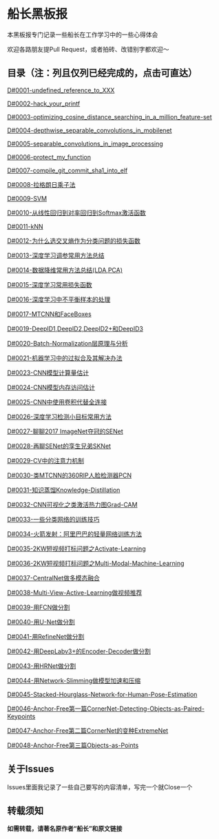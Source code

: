 # 船长黑板报

本黑板报专门记录一些船长在工作学习中的一些心得体会

欢迎各路朋友提Pull Request，或者拍砖、改错别字都欢迎～

## 目录（注：列且仅列已经完成的，点击可直达）

[D#0001-undefined_reference_to_XXX](https://github.com/Captain1986/CaptainBlackboard/blob/master/D%230001-undefined_reference_to_XXX/D%230001.md)

[D#0002-hack_your_printf](https://github.com/Captain1986/CaptainBlackboard/blob/master/D%230002-hack_your_printf/D%230002.md)

[D#0003-optimizing_cosine_distance_searching_in_a_million_feature-set](https://github.com/Captain1986/CaptainBlackboard/blob/master/D%230003-optimizing_cosine_distance_searching_in_a_million_feature-set/D%230003.md)

[D#0004-depthwise_separable_convolutions_in_mobilenet](https://github.com/Captain1986/CaptainBlackboard/blob/master/D%230004-depthwise_separable_convolutions_in_mobilenet/D%230004.md)

[D#0005-separable_convolutions_in_image_processing](https://github.com/Captain1986/CaptainBlackboard/blob/master/D%230005-separable_convolutions_in_image_processing/D%230005.md)

[D#0006-protect_my_function](https://github.com/Captain1986/CaptainBlackboard/blob/master/D%230006-protect_my_function/D%230006.md)

[D#0007-compile_git_commit_sha1_into_elf](https://github.com/Captain1986/CaptainBlackboard/blob/master/D%230007-compile_git_commit_sha1_into_elf/D%230007.md)

[D#0008-拉格朗日乘子法](https://github.com/Captain1986/CaptainBlackboard/blob/master/D%230008-%E6%8B%89%E6%A0%BC%E6%9C%97%E6%97%A5%E4%B9%98%E5%AD%90%E6%B3%95/D%230008.md)

[D#0009-SVM](https://github.com/Captain1986/CaptainBlackboard/blob/master/D%230009-SVM/D%230009.md)

[D#0010-从线性回归到对率回归到Softmax激活函数](https://github.com/Captain1986/CaptainBlackboard/blob/master/D%230010-%E4%BB%8E%E7%BA%BF%E6%80%A7%E5%9B%9E%E5%BD%92%E5%88%B0%E5%AF%B9%E7%8E%87%E5%9B%9E%E5%BD%92%E5%88%B0Softmax%E6%BF%80%E6%B4%BB%E5%87%BD%E6%95%B0/D%230010.md)

[D#0011-kNN](https://github.com/Captain1986/CaptainBlackboard/blob/master/D%230011-kNN/D%230011.md)

[D#0012-为什么选交叉熵作为分类问题的损失函数](https://github.com/Captain1986/CaptainBlackboard/blob/master/D%230012-%E4%B8%BA%E4%BB%80%E4%B9%88%E9%80%89%E4%BA%A4%E5%8F%89%E7%86%B5%E4%BD%9C%E4%B8%BA%E5%88%86%E7%B1%BB%E9%97%AE%E9%A2%98%E7%9A%84%E6%8D%9F%E5%A4%B1%E5%87%BD%E6%95%B0/D%230012.md)

[D#0013-深度学习调参常用方法总结](https://github.com/Captain1986/CaptainBlackboard/blob/master/D%230013-%E6%B7%B1%E5%BA%A6%E5%AD%A6%E4%B9%A0%E8%B0%83%E5%8F%82%E5%B8%B8%E7%94%A8%E6%96%B9%E6%B3%95%E6%80%BB%E7%BB%93/D%230013.md)

[D#0014-数据降维常用方法总结(LDA,PCA)](https://github.com/Captain1986/CaptainBlackboard/blob/master/D%230014-%E6%95%B0%E6%8D%AE%E9%99%8D%E7%BB%B4%E5%B8%B8%E7%94%A8%E6%96%B9%E6%B3%95%E6%80%BB%E7%BB%93(LDA%2CPCA)/D%230014.md)

[D#0015-深度学习常用损失函数](https://github.com/Captain1986/CaptainBlackboard/blob/master/D%230015-%E6%B7%B1%E5%BA%A6%E5%AD%A6%E4%B9%A0%E5%B8%B8%E7%94%A8%E6%8D%9F%E5%A4%B1%E5%87%BD%E6%95%B0/D%230015.md)

[D#0016-深度学习中不平衡样本的处理](https://github.com/Captain1986/CaptainBlackboard/blob/master/D%230016-%E6%B7%B1%E5%BA%A6%E5%AD%A6%E4%B9%A0%E4%B8%AD%E4%B8%8D%E5%B9%B3%E8%A1%A1%E6%A0%B7%E6%9C%AC%E7%9A%84%E5%A4%84%E7%90%86/D%230016.md)

[D#0017-MTCNN和FaceBoxes](https://github.com/Captain1986/CaptainBlackboard/blob/master/D%230017-MTCNN%E5%92%8CFaceBoxes/D%230017.md)

[D#0019-DeepID1,DeepID2,DeepID2+和DeepID3](https://github.com/Captain1986/CaptainBlackboard/blob/master/D%230019-DeepID1%2CDeepID2%2CDeepID2%2B%E5%92%8CDeepID3/D%230019.md)

[D#0020-Batch-Normalization层原理与分析](https://github.com/Captain1986/CaptainBlackboard/blob/master/D%230020-Batch-Normalization%E5%B1%82%E5%8E%9F%E7%90%86%E4%B8%8E%E5%88%86%E6%9E%90/D%230020.md)

[D#0021-机器学习中的过拟合及其解决办法](https://github.com/Captain1986/CaptainBlackboard/blob/master/D%230021-%E6%9C%BA%E5%99%A8%E5%AD%A6%E4%B9%A0%E4%B8%AD%E7%9A%84%E8%BF%87%E6%8B%9F%E5%90%88%E5%8F%8A%E5%85%B6%E8%A7%A3%E5%86%B3%E5%8A%9E%E6%B3%95/D%230021.md)

[D#0023-CNN模型计算量估计](https://github.com/Captain1986/CaptainBlackboard/blob/master/D%230023-CNN%E6%A8%A1%E5%9E%8B%E8%AE%A1%E7%AE%97%E9%87%8F%E4%BC%B0%E8%AE%A1/D%230023.md)

[D#0024-CNN模型内存访问估计](https://github.com/Captain1986/CaptainBlackboard/blob/master/D%230024-CNN%E6%A8%A1%E5%9E%8B%E5%86%85%E5%AD%98%E8%AE%BF%E9%97%AE%E4%BC%B0%E8%AE%A1/D%230024.md)

[D#0025-CNN中使用卷积代替全连接](https://github.com/Captain1986/CaptainBlackboard/blob/master/D%230025-CNN%E4%B8%AD%E4%BD%BF%E7%94%A8%E5%8D%B7%E7%A7%AF%E4%BB%A3%E6%9B%BF%E5%85%A8%E8%BF%9E%E6%8E%A5/D%230025.md)

[D#0026-深度学习检测小目标常用方法](https://github.com/Captain1986/CaptainBlackboard/blob/master/D%230026-%E6%B7%B1%E5%BA%A6%E5%AD%A6%E4%B9%A0%E6%A3%80%E6%B5%8B%E5%B0%8F%E7%9B%AE%E6%A0%87%E5%B8%B8%E7%94%A8%E6%96%B9%E6%B3%95/D%230026.md)

[D#0027-聊聊2017 ImageNet夺冠的SENet](https://github.com/Captain1986/CaptainBlackboard/blob/master/D%230027-%E8%81%8A%E8%81%8A2017%20ImageNet%E5%A4%BA%E5%86%A0%E7%9A%84SENet/D%230027.md)

[D#0028-再聊SENet的孪生兄弟SKNet](https://github.com/Captain1986/CaptainBlackboard/blob/master/D%230028-%E5%86%8D%E8%81%8ASENet%E7%9A%84%E5%AD%AA%E7%94%9F%E5%85%84%E5%BC%9FSKNet/D%230028.md)

[D#0029-CV中的注意力机制](https://github.com/Captain1986/CaptainBlackboard/blob/master/D%230029-CV%E4%B8%AD%E7%9A%84%E6%B3%A8%E6%84%8F%E5%8A%9B%E6%9C%BA%E5%88%B6/D%230029.md)

[D#0030-类MTCNN的360RIP人脸检测器PCN](https://github.com/Captain1986/CaptainBlackboard/blob/master/D%230030-%E7%B1%BBMTCNN%E7%9A%84360RIP%E4%BA%BA%E8%84%B8%E6%A3%80%E6%B5%8B%E5%99%A8PCN/D%230030.md)

[D#0031-知识蒸馏Knowledge-Distillation](https://github.com/Captain1986/CaptainBlackboard/blob/master/D%230031-%E7%9F%A5%E8%AF%86%E8%92%B8%E9%A6%8FKnowledge-Distillation/D%230031.md)

[D#0032-CNN可视化之类激活热力图Grad-CAM](https://github.com/Captain1986/CaptainBlackboard/blob/master/D%230032-CNN%E5%8F%AF%E8%A7%86%E5%8C%96%E4%B9%8B%E7%B1%BB%E6%BF%80%E6%B4%BB%E7%83%AD%E5%8A%9B%E5%9B%BEGrad-CAM/D%230032.md)

[D#0033-一些分类网络的训练技巧](https://github.com/Captain1986/CaptainBlackboard/blob/master/D%230033-%E4%B8%80%E4%BA%9B%E5%88%86%E7%B1%BB%E7%BD%91%E7%BB%9C%E7%9A%84%E8%AE%AD%E7%BB%83%E6%8A%80%E5%B7%A7/D%230033.md)

[D#0034-火箭发射：阿里巴巴的轻量网络训练方法](https://github.com/Captain1986/CaptainBlackboard/blob/master/D%230034-%E7%81%AB%E7%AE%AD%E5%8F%91%E5%B0%84%EF%BC%9A%E9%98%BF%E9%87%8C%E5%B7%B4%E5%B7%B4%E7%9A%84%E8%BD%BB%E9%87%8F%E7%BD%91%E7%BB%9C%E8%AE%AD%E7%BB%83%E6%96%B9%E6%B3%95/D%230034.md)

[D#0035-2KW短视频打标问题之Activate-Learning](https://github.com/Captain1986/CaptainBlackboard/blob/master/D%230035-2KW%E7%9F%AD%E8%A7%86%E9%A2%91%E6%89%93%E6%A0%87%E9%97%AE%E9%A2%98%E4%B9%8BActivate-Learning/D%230035.md)

[D#0036-2KW短视频打标问题之Multi-Modal-Machine-Learning](https://github.com/Captain1986/CaptainBlackboard/blob/master/D%230036-2KW%E7%9F%AD%E8%A7%86%E9%A2%91%E6%89%93%E6%A0%87%E9%97%AE%E9%A2%98%E4%B9%8BMulti-Modal-Machine-Learning/D%230036.md)

[D#0037-CentralNet做多模态融合](https://github.com/Captain1986/CaptainBlackboard/blob/master/D%230037-CentralNet%E5%81%9A%E5%A4%9A%E6%A8%A1%E6%80%81%E8%9E%8D%E5%90%88/D%230037.md)

[D#0038-Multi-View-Active-Learning做视频推荐](https://github.com/Captain1986/CaptainBlackboard/blob/master/D%230038-Multi-View-Active-Learning%E5%81%9A%E8%A7%86%E9%A2%91%E6%8E%A8%E8%8D%90/D%230038.md)

[D#0039-用FCN做分割](https://github.com/Captain1986/CaptainBlackboard/blob/master/D%230039-%E7%94%A8FCN%E5%81%9A%E5%88%86%E5%89%B2/D%230039.md)

[D#0040-用U-Net做分割](https://github.com/Captain1986/CaptainBlackboard/blob/master/D%230040-用U-Net做分割/D%230040.md)

[D#0041-用RefineNet做分割](https://github.com/Captain1986/CaptainBlackboard/blob/master/D%230041-用RefineNet做分割/D%230041.md)

[D#0042-用DeepLabv3+的Encoder-Decoder做分割](https://github.com/Captain1986/CaptainBlackboard/blob/master/D%230042-%E7%94%A8DeepLabv3%2B%E7%9A%84Encoder-Decoder%E5%81%9A%E5%88%86%E5%89%B2/D%230042.md)

[D#0043-用HRNet做分割](https://github.com/Captain1986/CaptainBlackboard/blob/master/D%230043-%E7%94%A8HRNet%E5%81%9A%E5%88%86%E5%89%B2/D%230043.md)

[D#0044-用Network-Slimming做模型加速和压缩](https://github.com/Captain1986/CaptainBlackboard/blob/master/D%230044-%E7%94%A8Network-Slimming%E5%81%9A%E6%A8%A1%E5%9E%8B%E5%8A%A0%E9%80%9F%E5%92%8C%E5%8E%8B%E7%BC%A9/D%230044.md)

[D#0045-Stacked-Hourglass-Network-for-Human-Pose-Estimation](https://github.com/Captain1986/CaptainBlackboard/blob/master/D%230045-Stacked-Hourglass-Network-for-Human-Pose-Estimation/D%230045.md)

[D#0046-Anchor-Free第一篇CornerNet-Detecting-Objects-as-Paired-Keypoints](https://github.com/Captain1986/CaptainBlackboard/blob/master/D%230046-Anchor-Free%E7%AC%AC%E4%B8%80%E7%AF%87CornerNet-Detecting-Objects-as-Paired-Keypoints/D%230046.md)

[D#0047-Anchor-Free第二篇CornerNet的变种ExtremeNet](https://github.com/Captain1986/CaptainBlackboard/blob/master/D%230047-Anchor-Free%E7%AC%AC%E4%BA%8C%E7%AF%87CornerNet%E7%9A%84%E5%8F%98%E7%A7%8DExtremeNet/D%230047.md)

[D#0048-Anchor-Free第三篇Objects-as-Points](https://github.com/Captain1986/CaptainBlackboard/blob/master/D%230048-Anchor-Free%E7%AC%AC%E4%B8%89%E7%AF%87Objects-as-Points/D%230048.md)

## 关于Issues

Issues里面我记录了一些自己要写的内容清单，写完一个就Close一个

## 转载须知

**如需转载，请著名原作者“船长”和原文链接**

